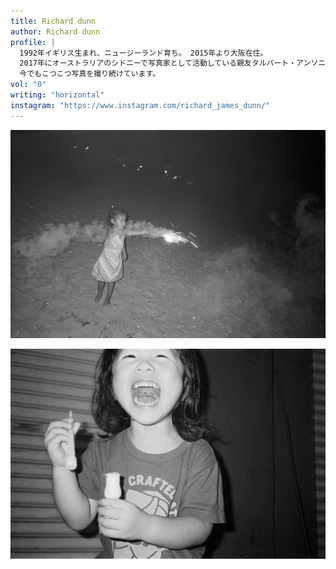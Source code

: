 ```yaml
---
title: Richard dunn
author: Richard dunn
profile: |
  1992年イギリス生まれ、ニュージーランド育ち。 2015年より大阪在住。
  2017年にオーストラリアのシドニーで写真家として活動している親友タルバート・アンソニーを通じて写真を撮り始め、その後幾人かの友人のフィルム作品に感銘を受け、すぐにデジタルからフィルムに移行しました。
  今でもこつこつ写真を撮り続けています。
vol: "0"
writing: "horizontal"
instagram: "https://www.instagram.com/richard_james_dunn/"
---
```


![richard-dunn-01](../../artworks/richard-dunn/richard-dunn-01.jpg)

![richard-dunn-02](../../artworks/richard-dunn/richard-dunn-02.jpg)
